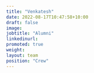 ```yaml
---
title: "Venkatesh"
date: 2022-08-17T10:47:58+10:00
draft: false
image: 
jobtitle: "Alumni"
linkedinurl: 
promoted: true
weight: 
layout: team
position: "Crew"
---
```


